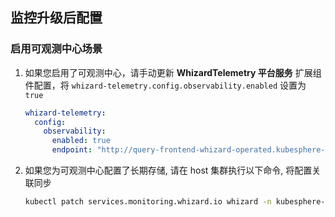 ## 监控升级后配置

### 启用可观测中心场景

1. 如果您启用了可观测中心，请手动更新 **WhizardTelemetry 平台服务** 扩展组件配置，将 `whizard-telemetry.config.observability.enabled` 设置为 `true`

    ```yaml
    whizard-telemetry:
      config:
        observability:
          enabled: true
          endpoint: "http://query-frontend-whizard-operated.kubesphere-monitoring-system.svc:10902"
    ```

2. 如果您为可观测中心配置了长期存储, 请在 host 集群执行以下命令, 将配置关联同步

    ```sh
    kubectl patch services.monitoring.whizard.io whizard -n kubesphere-monitoring-system --type merge -p '{"spec": {"storage":{"name":"remote",     "namespace":"kubesphere-monitoring-system"}}}'
    ```
